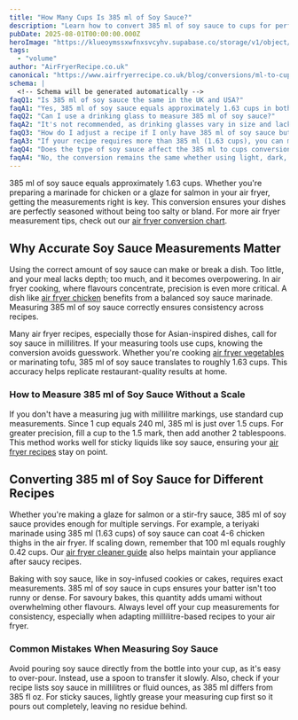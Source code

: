 ```yaml
---
title: "How Many Cups Is 385 ml of Soy Sauce?"
description: "Learn how to convert 385 ml of soy sauce to cups for perfect air fryer recipes. Get precise measurements and cooking tips in seconds!"
pubDate: 2025-08-01T00:00:00.000Z
heroImage: "https://klueoymssxwfnxsvcyhv.supabase.co/storage/v1/object/public/Shmucket/how-many-cups-is-385-ml-of-soy-sauce.webp"
tags:
  - "volume"
author: "AirFryerRecipe.co.uk"
canonical: "https://www.airfryerrecipe.co.uk/blog/conversions/ml-to-cups/how-many-cups-is-385-ml-of-soy-sauce"
schema: |
  <!-- Schema will be generated automatically -->
faqQ1: "Is 385 ml of soy sauce the same in the UK and USA?"
faqA1: "Yes, 385 ml of soy sauce equals approximately 1.63 cups in both the UK and USA. While cup sizes can vary slightly by country, the metric conversion remains consistent. Always use standard measuring cups for accuracy in air fryer recipes."
faqQ2: "Can I use a drinking glass to measure 385 ml of soy sauce?"
faqA2: "It's not recommended, as drinking glasses vary in size and lack precise markings. For accurate results, use a proper measuring jug or convert 385 ml to cups (1.63 cups). This ensures your air fryer dishes have the right balance of flavours."
faqQ3: "How do I adjust a recipe if I only have 385 ml of soy sauce but need more?"
faqA3: "If your recipe requires more than 385 ml (1.63 cups), you can mix soy sauce with water or broth to stretch it. For every extra 100 ml needed, add 0.42 cups of liquid. Adjust seasonings accordingly to maintain flavour intensity."
faqQ4: "Does the type of soy sauce affect the 385 ml to cups conversion?"
faqA4: "No, the conversion remains the same whether using light, dark, or tamari soy sauce. However, thicker varieties may cling to measuring tools, so scrape the cup clean for accuracy. Always level off measurements for consistent results in air fryer cooking."
---
```

<p>385 ml of soy sauce equals approximately 1.63 cups. Whether you're preparing a marinade for chicken or a glaze for salmon in your air fryer, getting the measurements right is key. This conversion ensures your dishes are perfectly seasoned without being too salty or bland. For more air fryer measurement tips, check out our <a href=https://www.airfryerrecipe.co.uk/air-fryer-conversion-chart>air fryer conversion chart</a>.</p>

<h2>Why Accurate Soy Sauce Measurements Matter</h2>  
<p>Using the correct amount of soy sauce can make or break a dish. Too little, and your meal lacks depth; too much, and it becomes overpowering. In air fryer cooking, where flavours concentrate, precision is even more critical. A dish like <a href=https://www.airfryerrecipe.co.uk/recipe-category/chicken>air fryer chicken</a> benefits from a balanced soy sauce marinade. Measuring 385 ml of soy sauce correctly ensures consistency across recipes.</p>  

<p>Many air fryer recipes, especially those for Asian-inspired dishes, call for soy sauce in millilitres. If your measuring tools use cups, knowing the conversion avoids guesswork. Whether you're cooking <a href=https://www.airfryerrecipe.co.uk/recipe-category/vegetables>air fryer vegetables</a> or marinating tofu, 385 ml of soy sauce translates to roughly 1.63 cups. This accuracy helps replicate restaurant-quality results at home.</p>  

<h3>How to Measure 385 ml of Soy Sauce Without a Scale</h3>  
<p>If you don't have a measuring jug with millilitre markings, use standard cup measurements. Since 1 cup equals 240 ml, 385 ml is just over 1.5 cups. For greater precision, fill a cup to the 1.5 mark, then add another 2 tablespoons. This method works well for sticky liquids like soy sauce, ensuring your <a href=https://www.airfryerrecipe.co.uk/recipes>air fryer recipes</a> stay on point.</p>  

<h2>Converting 385 ml of Soy Sauce for Different Recipes</h2>  
<p>Whether you're making a glaze for salmon or a stir-fry sauce, 385 ml of soy sauce provides enough for multiple servings. For example, a teriyaki marinade using 385 ml (1.63 cups) of soy sauce can coat 4-6 chicken thighs in the air fryer. If scaling down, remember that 100 ml equals roughly 0.42 cups. Our <a href=https://www.airfryerrecipe.co.uk/air-fryer-cleaner>air fryer cleaner guide</a> also helps maintain your appliance after saucy recipes.</p>  

<p>Baking with soy sauce, like in soy-infused cookies or cakes, requires exact measurements. 385 ml of soy sauce in cups ensures your batter isn't too runny or dense. For savoury bakes, this quantity adds umami without overwhelming other flavours. Always level off your cup measurements for consistency, especially when adapting millilitre-based recipes to your air fryer.</p>  

<h3>Common Mistakes When Measuring Soy Sauce</h3>  
<p>Avoid pouring soy sauce directly from the bottle into your cup, as it's easy to over-pour. Instead, use a spoon to transfer it slowly. Also, check if your recipe lists soy sauce in millilitres or fluid ounces, as 385 ml differs from 385 fl oz. For sticky sauces, lightly grease your measuring cup first so it pours out completely, leaving no residue behind.</p>
